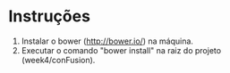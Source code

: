 # Instruções

1. Instalar o bower (http://bower.io/) na máquina.
2. Executar o comando "bower install" na raiz do projeto (week4/conFusion).
